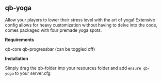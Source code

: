 ## qb-yoga
Allow your players to lower their stress level with the art of yoga!
Extensive config allows for heavy customization without having to delve into the code, comes packaged with four premade yoga spots.

**Requirements**

qb-core
qb-progressbar (can be toggled off)

**Installation**

Simply drag the qb-folder into your resources folder and add ```ensure qb-yoga``` to your server.cfg

